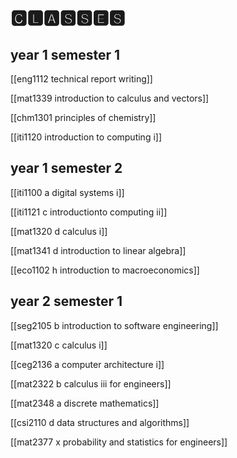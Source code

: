 # 🅲🅻🅰🆂🆂🅴🆂

## year 1 semester 1

[[eng1112 technical report writing]]

[[mat1339 introduction to calculus and vectors]]

[[chm1301 principles of chemistry]]

[[iti1120 introduction to computing i]]

## year 1 semester 2

[[iti1100 a digital systems i]]

[[iti1121 c introductionto computing ii]]

[[mat1320 d calculus i]]

[[mat1341 d introduction to linear algebra]]

[[eco1102 h introduction to macroeconomics]]

## year 2 semester 1

[[seg2105 b introduction to software engineering]]

[[mat1320 c calculus i]]

[[ceg2136 a computer architecture i]]

[[mat2322 b calculus iii for engineers]]

[[mat2348 a discrete mathematics]]

[[csi2110 d data structures and algorithms]]

[[mat2377 x probability and statistics for engineers]]
